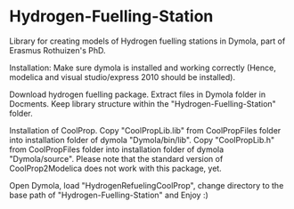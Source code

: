 Hydrogen-Fuelling-Station
=========================

Library for creating models of Hydrogen fuelling stations in Dymola, part of Erasmus Rothuizen's PhD. 

Installation:
Make sure dymola is installed and working correctly (Hence, modelica and visual studio/express 2010 should be installed).

Download hydrogen fuelling package.
Extract files in Dymola folder in Docments. Keep library structure within the "Hydrogen-Fuelling-Station" folder. 

Installation of CoolProp.
Copy "CoolPropLib.lib" from CoolPropFiles folder into installation folder of dymola "Dymola/bin/lib".
Copy "CoolPropLib.h" from CoolPropFiles folder into installation folder of dymola "Dymola/source".
Please note that the standard version of CoolProp2Modelica does not work with this package, yet. 

Open Dymola, load "HydrogenRefuelingCoolProp", change directory to the base path of "Hydrogen-Fuelling-Station" and Enjoy :)
